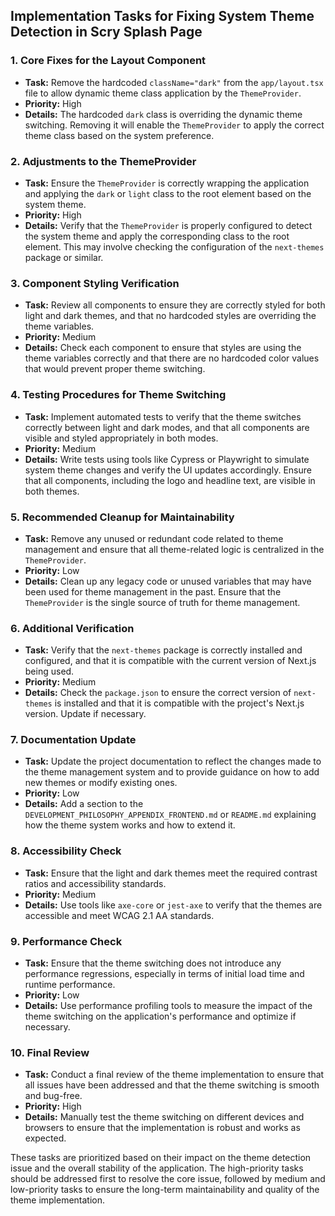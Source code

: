 ## Implementation Tasks for Fixing System Theme Detection in Scry Splash Page

### 1. Core Fixes for the Layout Component
- **Task:** Remove the hardcoded `className="dark"` from the `app/layout.tsx` file to allow dynamic theme class application by the `ThemeProvider`.
- **Priority:** High
- **Details:** The hardcoded `dark` class is overriding the dynamic theme switching. Removing it will enable the `ThemeProvider` to apply the correct theme class based on the system preference.

### 2. Adjustments to the ThemeProvider
- **Task:** Ensure the `ThemeProvider` is correctly wrapping the application and applying the `dark` or `light` class to the root element based on the system theme.
- **Priority:** High
- **Details:** Verify that the `ThemeProvider` is properly configured to detect the system theme and apply the corresponding class to the root element. This may involve checking the configuration of the `next-themes` package or similar.

### 3. Component Styling Verification
- **Task:** Review all components to ensure they are correctly styled for both light and dark themes, and that no hardcoded styles are overriding the theme variables.
- **Priority:** Medium
- **Details:** Check each component to ensure that styles are using the theme variables correctly and that there are no hardcoded color values that would prevent proper theme switching.

### 4. Testing Procedures for Theme Switching
- **Task:** Implement automated tests to verify that the theme switches correctly between light and dark modes, and that all components are visible and styled appropriately in both modes.
- **Priority:** Medium
- **Details:** Write tests using tools like Cypress or Playwright to simulate system theme changes and verify the UI updates accordingly. Ensure that all components, including the logo and headline text, are visible in both themes.

### 5. Recommended Cleanup for Maintainability
- **Task:** Remove any unused or redundant code related to theme management and ensure that all theme-related logic is centralized in the `ThemeProvider`.
- **Priority:** Low
- **Details:** Clean up any legacy code or unused variables that may have been used for theme management in the past. Ensure that the `ThemeProvider` is the single source of truth for theme management.

### 6. Additional Verification
- **Task:** Verify that the `next-themes` package is correctly installed and configured, and that it is compatible with the current version of Next.js being used.
- **Priority:** Medium
- **Details:** Check the `package.json` to ensure the correct version of `next-themes` is installed and that it is compatible with the project's Next.js version. Update if necessary.

### 7. Documentation Update
- **Task:** Update the project documentation to reflect the changes made to the theme management system and to provide guidance on how to add new themes or modify existing ones.
- **Priority:** Low
- **Details:** Add a section to the `DEVELOPMENT_PHILOSOPHY_APPENDIX_FRONTEND.md` or `README.md` explaining how the theme system works and how to extend it.

### 8. Accessibility Check
- **Task:** Ensure that the light and dark themes meet the required contrast ratios and accessibility standards.
- **Priority:** Medium
- **Details:** Use tools like `axe-core` or `jest-axe` to verify that the themes are accessible and meet WCAG 2.1 AA standards.

### 9. Performance Check
- **Task:** Ensure that the theme switching does not introduce any performance regressions, especially in terms of initial load time and runtime performance.
- **Priority:** Low
- **Details:** Use performance profiling tools to measure the impact of the theme switching on the application's performance and optimize if necessary.

### 10. Final Review
- **Task:** Conduct a final review of the theme implementation to ensure that all issues have been addressed and that the theme switching is smooth and bug-free.
- **Priority:** High
- **Details:** Manually test the theme switching on different devices and browsers to ensure that the implementation is robust and works as expected.

These tasks are prioritized based on their impact on the theme detection issue and the overall stability of the application. The high-priority tasks should be addressed first to resolve the core issue, followed by medium and low-priority tasks to ensure the long-term maintainability and quality of the theme implementation.